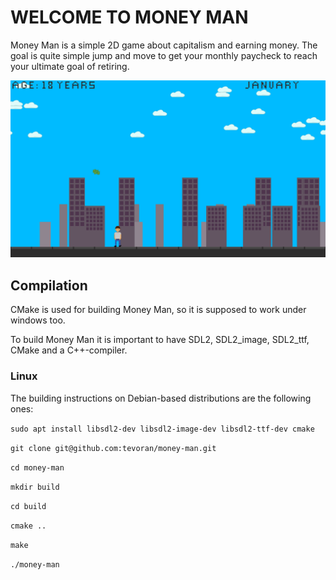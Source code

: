 # WELCOME TO MONEY MAN

Money Man is a simple 2D game about capitalism and earning money.
The goal is quite simple jump and move to get your monthly paycheck
to reach your ultimate goal of retiring.

![title](screenshots/money-man-screen-1.png)

## Compilation

CMake is used for building Money Man, so it is supposed to work under
windows too.

To build Money Man it is important to have SDL2, SDL2_image, SDL2_ttf,
CMake and a C++-compiler.

### Linux

The building instructions on Debian-based distributions are the following
ones:

`sudo apt install libsdl2-dev libsdl2-image-dev libsdl2-ttf-dev cmake`

`git clone git@github.com:tevoran/money-man.git` 

`cd money-man` 

`mkdir build` 

`cd build` 

`cmake ..` 

`make` 

`./money-man`
